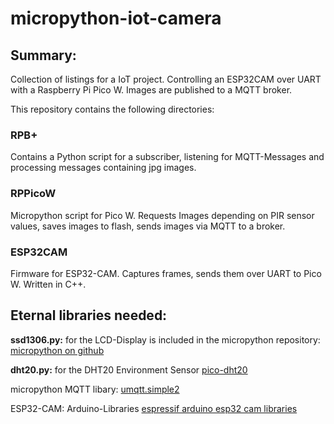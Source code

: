 # micropython-iot-camera #

## Summary: ##

Collection of listings for a IoT project. Controlling an ESP32CAM over UART with a Raspberry Pi Pico W. Images are published to a MQTT broker. 

This repository contains the following directories:


### RPB+ ###
Contains a Python script for a subscriber, listening for MQTT-Messages and processing messages containing jpg images. 

### RPPicoW ###
Micropython script for Pico W. Requests Images depending on PIR sensor values, saves images to flash, sends images via MQTT to a broker. 

### ESP32CAM ###
Firmware for ESP32-CAM. Captures frames, sends them over UART to Pico W. Written in C++.


## Eternal libraries needed: ##

__ssd1306.py:__ 
for the LCD-Display
is included in the micropython repository: 
[micropython on github](https://github.com/micropython/micropython)

__dht20.py:__
for the DHT20 Environment Sensor
[pico-dht20](https://github.com/flrrth/pico-dht20)

micropython MQTT libary:
[umqtt.simple2](https://github.com/fizista/micropython-umqtt.simple2)

ESP32-CAM:
Arduino-Libraries
[espressif arduino esp32 cam libraries](https://github.com/espressif/arduino-esp32/tree/master/libraries/ESP32/examples/Camera/CameraWebServer)
